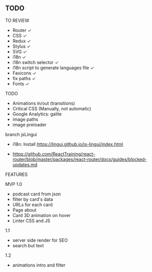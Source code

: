 ## TODO

TO REVIEW
- Router ✓
- CSS ✓
- Redux ✓
- Stylus ✓
- SVG ✓
- i18n ✓
- i18n switch selector ✓
- i18n script to generate languages file ✓
- Favicons ✓
- fix paths ✓
- Fonts ✓

TODO
- Animations in/out (transitions)
- Critical CSS (Manually, not automatic)
- Google Analytics: galite
- image paths
- image preloader

branch jsLingui
- i18n: Install https://lingui.github.io/js-lingui/index.html

- https://github.com/ReactTraining/react-router/blob/master/packages/react-router/docs/guides/blocked-updates.md


FEATURES

MVP 1.0
- podcast card from json
- filter by card's data
- URLs for each card
- Page about
- Card 3D animation on hover
- Linter CSS and JS

1.1
- server side render for SEO
- search but text


1.2
- animations intro and filter